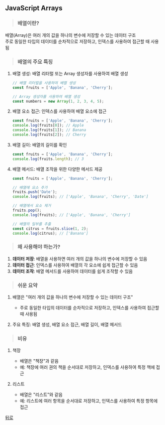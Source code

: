## JavaScript Arrays
> ### 배열이란?
배열(Array)은 여러 개의 값을 하나의 변수에 저장할 수 있는 데이터 구조</br>
주로 동일한 타입의 데이터를 순차적으로 저장하고, 인덱스를 사용하여 접근할 때 사용됨

> ### 배열의 주요 특징
1. 배열 생성: 배열 리터럴 또는 Array 생성자를 사용하여 배열 생성
    ```javascript
    // 배열 리터럴을 사용하여 배열 생성
    const fruits = ['Apple', 'Banana', 'Cherry'];

    // Array 생성자를 사용하여 배열 생성
    const numbers = new Array(1, 2, 3, 4, 5);
    ```

2. 배열 요소 접근: 인덱스를 사용하여 배열 요소에 접근
    ```javascript
    const fruits = ['Apple', 'Banana', 'Cherry'];
    console.log(fruits[0]); // Apple
    console.log(fruits[1]); // Banana
    console.log(fruits[2]); // Cherry
    ```

3. 배열 길이: 배열의 길이를 확인
    ```javascript
    const fruits = ['Apple', 'Banana', 'Cherry'];
    console.log(fruits.length); // 3
    ```

4. 배열 메서드: 배열 조작을 위한 다양한 메서드 제공
    ```javascript
    const fruits = ['Apple', 'Banana', 'Cherry'];

    // 배열에 요소 추가
    fruits.push('Date');
    console.log(fruits); // ['Apple', 'Banana', 'Cherry', 'Date']

    // 배열에서 요소 제거
    fruits.pop();
    console.log(fruits); // ['Apple', 'Banana', 'Cherry']

    // 배열의 일부를 추출
    const citrus = fruits.slice(1, 2);
    console.log(citrus); // ['Banana']
    ```

> ### 왜 사용해야 하는가?
1. **데이터 저장**: 배열을 사용하면 여러 개의 값을 하나의 변수에 저장할 수 있음
2. **데이터 접근**: 인덱스를 사용하여 배열의 각 요소에 쉽게 접근할 수 있음
3. **데이터 조작**: 배열 메서드를 사용하여 데이터를 쉽게 조작할 수 있음

> ### 쉬운 요약
1. 배열은 "여러 개의 값을 하나의 변수에 저장할 수 있는 데이터 구조"
    - 주로 동일한 타입의 데이터를 순차적으로 저장하고, 인덱스를 사용하여 접근할 때 사용됨

2. 주요 특징: 배열 생성, 배열 요소 접근, 배열 길이, 배열 메서드

> ### 비유
1. 책장
    - 배열은 "책장"과 같음
    - 예: 책장에 여러 권의 책을 순서대로 저장하고, 인덱스를 사용하여 특정 책에 접근

2. 리스트
    - 배열은 "리스트"와 같음
    - 예: 리스트에 여러 항목을 순서대로 저장하고, 인덱스를 사용하여 특정 항목에 접근

[뒤로](javascript.md)
